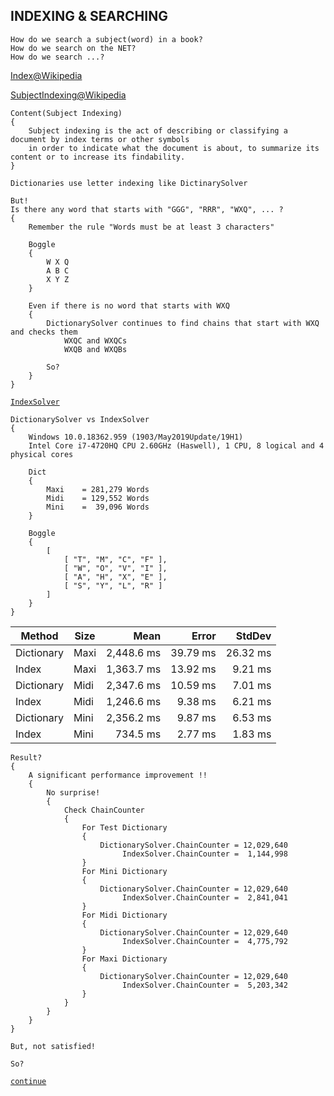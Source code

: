 ## INDEXING & SEARCHING
```
How do we search a subject(word) in a book?
How do we search on the NET?
How do we search ...?
```
[Index@Wikipedia](https://en.wikipedia.org/wiki/Index)

[SubjectIndexing@Wikipedia](https://en.wikipedia.org/wiki/Subject_indexing)
```
Content(Subject Indexing)
{
    Subject indexing is the act of describing or classifying a document by index terms or other symbols 
    in order to indicate what the document is about, to summarize its content or to increase its findability.
}

Dictionaries use letter indexing like DictinarySolver

But!
Is there any word that starts with "GGG", "RRR", "WXQ", ... ?
{
    Remember the rule "Words must be at least 3 characters"

    Boggle
    {
        W X Q
        A B C
        X Y Z
    }

    Even if there is no word that starts with WXQ
    {
        DictionarySolver continues to find chains that start with WXQ and checks them
            WXQC and WXQCs
            WXQB and WXQBs
        
        So?
    }
}
```
[`IndexSolver`](https://github.com/tafo/BoggleSolver/blob/IndexSolver/BoggleSolver.Library/IndexSolver.cs)
```
DictionarySolver vs IndexSolver
{
    Windows 10.0.18362.959 (1903/May2019Update/19H1)
    Intel Core i7-4720HQ CPU 2.60GHz (Haswell), 1 CPU, 8 logical and 4 physical cores

    Dict
    {
        Maxi    = 281,279 Words
        Midi    = 129,552 Words
        Mini    =  39,096 Words    
    }

    Boggle
    {
        [
            [ "T", "M", "C", "F" ],
            [ "W", "O", "V", "I" ],
            [ "A", "H", "X", "E" ],
            [ "S", "Y", "L", "R" ]
        ]
    }
}
```
|     Method | Size |       Mean |    Error |   StdDev |
|----------- |----- |-----------:|---------:|---------:|
| Dictionary | Maxi | 2,448.6 ms | 39.79 ms | 26.32 ms |
|      Index | Maxi | 1,363.7 ms | 13.92 ms |  9.21 ms |
| Dictionary | Midi | 2,347.6 ms | 10.59 ms |  7.01 ms |
|      Index | Midi | 1,246.6 ms |  9.38 ms |  6.21 ms |
| Dictionary | Mini | 2,356.2 ms |  9.87 ms |  6.53 ms |
|      Index | Mini |   734.5 ms |  2.77 ms |  1.83 ms |

```
Result?
{
    A significant performance improvement !!
    {
        No surprise!
        {
            Check ChainCounter
            {
                For Test Dictionary
                {
                    DictionarySolver.ChainCounter = 12,029,640
                         IndexSolver.ChainCounter =  1,144,998
                }      
                For Mini Dictionary
                {
                    DictionarySolver.ChainCounter = 12,029,640
                         IndexSolver.ChainCounter =  2,841,041
                }
                For Midi Dictionary
                {
                    DictionarySolver.ChainCounter = 12,029,640
                         IndexSolver.ChainCounter =  4,775,792
                }
                For Maxi Dictionary
                {
                    DictionarySolver.ChainCounter = 12,029,640
                         IndexSolver.ChainCounter =  5,203,342
                }
            }
        }
    }
}
```

```
But, not satisfied!

So?
```

[`continue`](https://github.com/tafo/BoggleSolver)